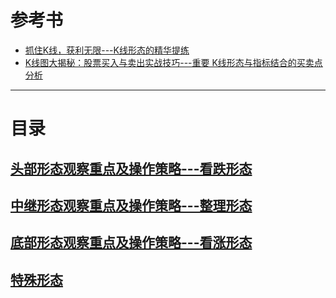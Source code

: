 # 参考书
  * [抓住K线，获利无限---K线形态的精华提练](https://weread.qq.com/web/reader/39e32730813ab77b3g013a02kc81322c012c81e728d9d180)
  * [K线图大揭秘：股票买入与卖出实战技巧---重要 K线形态与指标结合的买卖点分析](https://weread.qq.com/web/reader/f4a322905dfba1f4a2434dakc81322c012c81e728d9d180)

----


# 目录
## [头部形态观察重点及操作策略---看跌形态](https://github.com/stevenli91748/Stock-Knowledge/blob/master/%E6%8A%80%E6%9C%AF%E5%88%86%E6%9E%90/K%E7%BA%BF%E5%9B%BE/%E5%9E%8B%E6%80%81/%E5%A4%B4%E9%83%A8%E5%BD%A2%E6%80%81/%E5%A4%B4%E9%83%A8%E5%BD%A2%E6%80%81.md)
## [中继形态观察重点及操作策略---整理形态](https://github.com/stevenli91748/Stock-Knowledge/blob/master/%E6%8A%80%E6%9C%AF%E5%88%86%E6%9E%90/K%E7%BA%BF%E5%9B%BE/%E5%9E%8B%E6%80%81/%E4%B8%AD%E7%BB%A7%E5%BD%A2%E6%80%81/%E4%B8%AD%E7%BB%A7%E5%BD%A2%E6%80%81.md)
## [底部形态观察重点及操作策略---看涨形态](https://github.com/stevenli91748/Stock-Knowledge/blob/master/%E6%8A%80%E6%9C%AF%E5%88%86%E6%9E%90/K%E7%BA%BF%E5%9B%BE/%E5%9E%8B%E6%80%81/%E5%BA%95%E9%83%A8%E5%BD%A2%E6%80%81/%E5%BA%95%E9%83%A8%E5%BD%A2%E6%80%81.md)
## [特殊形态]()

